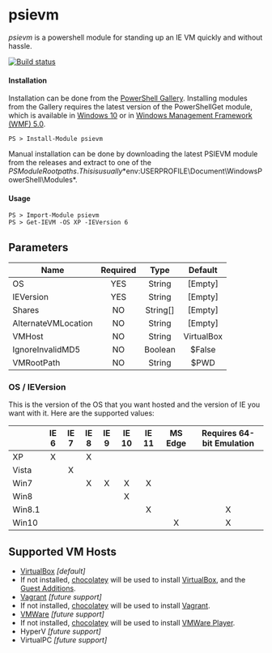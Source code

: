 # psievm

*psievm* is a powershell module for standing up an IE VM quickly and without hassle.

[![Build status](https://ci.appveyor.com/api/projects/status/kxd0a7tvffjiqgm7?svg=true)](https://ci.appveyor.com/project/camalot/psievm)


#### Installation

Installation can be done from the [PowerShell Gallery][9]. Installing modules from the Gallery requires the latest version of the PowerShellGet module, which is available in [Windows 10][10] or in [Windows Management Framework (WMF) 5.0][11].


    PS > Install-Module psievm

Manual installation can be done by downloading the latest PSIEVM module from the releases and extract to one of the $PSModuleRoot paths. This is usually *$env:USERPROFILE\Document\WindowsPowerShell\Modules*.

#### Usage

    PS > Import-Module psievm
    PS > Get-IEVM -OS XP -IEVersion 6  

## Parameters
    
| Name                	| Required 	|   Type   	|   Default  	|
|---------------------	|:--------:	|:--------:	|:----------:	|
| OS                  	|    YES   	| String   	| [Empty]    	|
| IEVersion           	|    YES   	| String   	| [Empty]    	|
| Shares              	|    NO    	| String[] 	| [Empty]    	|
| AlternateVMLocation 	|    NO    	| String   	| [Empty]    	|
| VMHost              	|    NO    	| String   	| VirtualBox 	|
| IgnoreInvalidMD5    	|    NO    	| Boolean  	| $False     	|
| VMRootPath            |    NO     | String    | $PWD        |

### OS / IEVersion
This is the version of the OS that you want hosted and the version of IE you want with it. Here are the supported values:

|        	| IE 6 	| IE 7 	| IE 8 	| IE 9 	| IE 10 	| IE 11 	| MS Edge 	| Requires 64-bit Emulation |
|--------	|:----:	|:----:	|:----:	|:----:	|:-----:	|:-----:	|:-------:	|:------------------------: |
| XP     	|   X  	|      	| X    	|      	|       	|       	|         	|                           |
| Vista  	|      	| X    	|      	|      	|       	|       	|         	|                           |
| Win7   	|      	|      	| X    	| X    	| X     	| X     	|         	|                           |
| Win8   	|      	|      	|      	|      	| X     	|       	|         	|                           |
| Win8.1 	|      	|      	|      	|      	|       	| X     	|         	| X                         |
| Win10  	|      	|      	|      	|      	|       	|       	| X       	| X                         |


## Supported VM Hosts

- [VirtualBox][4] _[default]_
 - If not installed, [chocolatey][1] will be used to install [VirtualBox][2], and the [Guest Additions][3].
- [Vagrant][6] _[future support]_
 - If not installed, [chocolatey][1] will be used to install [Vagrant][5].
- [VMWare][7] _[future support]_
 - If not installed, [chocolatey][1] will be used to install [VMWare Player][8].
- HyperV _[future support]_
- VirtualPC _[future support]_

[1]: https://chocolatey.org
[2]: https://chocolatey.org/packages/virtualbox
[3]: https://chocolatey.org/packages/VBoxGuestAdditions.install
[4]: https://www.virtualbox.org/
[5]: https://chocolatey.org/packages/vagrant
[6]: https://www.vagrantup.com/
[7]: https://www.vmware.com/products/player
[8]: https://chocolatey.org/packages/vmwareplayer
[9]: https://www.powershellgallery.com/
[10]: http://go.microsoft.com/fwlink/?LinkID=624830&clcid=0x409
[11]: http://go.microsoft.com/fwlink/?LinkId=398175